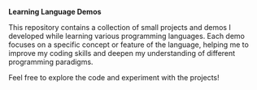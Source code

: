 **Learning Language Demos**

This repository contains a collection of small projects and demos I developed while learning various programming languages. Each demo focuses on a specific concept or feature of the language, helping me to improve my coding skills and deepen my understanding of different programming paradigms.

Feel free to explore the code and experiment with the projects!
